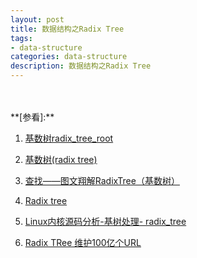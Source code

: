 ```yaml
---
layout: post
title: 数据结构之Radix Tree
tags:
- data-structure
categories: data-structure
description: 数据结构之Radix Tree
---
```




<!-- more -->





<br />
<br />
**[参看]:**

1. [基数树radix_tree_root](https://blog.csdn.net/flyxiao28/article/details/80368353)

2. [基数树(radix tree)](http://www.cnblogs.com/wuchanming/p/3824990.html)

3. [查找——图文翔解RadixTree（基数树）](https://www.cnblogs.com/wgwyanfs/p/6887889.html)

4. [Radix tree](https://en.wikipedia.org/wiki/Radix_tree)

5. [Linux内核源码分析-基树处理- radix_tree](https://blog.csdn.net/weifenghai/article/details/53113395)

6. [Radix TRee 维护100亿个URL](https://www.xuebuyuan.com/3203631.html)

<br />
<br />
<br />


